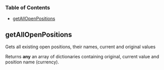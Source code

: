 <!-- Generated by documentation.js. Update this documentation by updating the source code. -->

### Table of Contents

-   [getAllOpenPositions](#getallopenpositions)

## getAllOpenPositions

Gets all existing open positions, their names, current and original values

Returns **any** an array of dictionaries containing original, current value and position name (currency).
